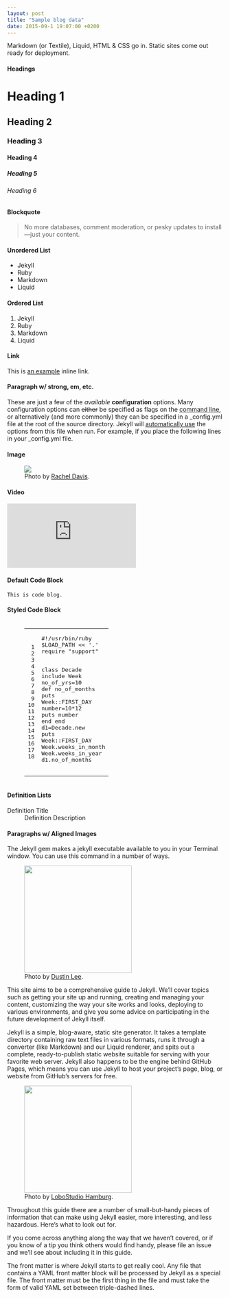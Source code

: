```yaml
---
layout: post
title: "Sample blog data"
date: 2015-09-1 19:07:00 +0200
---
```


<p>Markdown (or Textile), Liquid, HTML &amp; CSS go in. Static sites come out ready for deployment.</p>


<h4 id="headings">Headings</h4>

<h1 id="heading-1">Heading 1</h1>
<!--break-->

<h2 id="heading-2">Heading 2</h2>

<h3 id="heading-3">Heading 3</h3>

<h4 id="heading-4">Heading 4</h4>

<h5 id="heading-5">Heading 5</h5>

<h6 id="heading-6">Heading 6</h6>

<h4 id="blockquote">Blockquote</h4>


<blockquote>
  <p>No more databases, comment moderation, or pesky updates to install—just your content.</p>
</blockquote>

<h4 id="unordered-list">Unordered List</h4>

<ul>
  <li>Jekyll</li>
  <li>Ruby</li>
  <li>Markdown</li>
  <li>Liquid</li>
</ul>

<h4 id="ordered-list">Ordered List</h4>

<ol>
  <li>Jekyll</li>
  <li>Ruby</li>
  <li>Markdown</li>
  <li>Liquid</li>
</ol>

<h4 id="link">Link</h4>

<p>This is <a href="http://example.com/" title="Title">an example</a> inline link.</p>

<h4 id="paragraph-w-strong-em-etc">Paragraph w/ strong, em, etc.</h4>

<p>These are just a few of the <em>available</em> <strong>configuration</strong> options. Many configuration options can <strike>either</strike> be specified as flags on the <abbr title="Command Line Tool">command line</abbr>, or alternatively (and more commonly) they can be specified in a _config.yml file at the root of the source directory. Jekyll will <a href="http://joro.me/" target="_blank">automatically use</a> the options from this file when run. For example, if you place the following lines in your _config.yml file.</p>

<h4 id="image">Image</h4>
<figure class="aligncenter">
  <img src="https://images.unsplash.com/photo-1449452198679-05c7fd30f416?ixlib=rb-0.3.5&amp;q=80&amp;fm=jpg&amp;crop=entropy&amp;s=73181f1c6d56b933b30de2bfe21fdf3b">
  <figcaption>Photo by <a href="https://unsplash.com/rmaedavis" target="_blank">Rachel Davis</a>.</figcaption>
</figure>

<h4 id="video">Video</h4>

<div class="fluid-width-video-wrapper"><iframe name="fitvid0" src="https://www.youtube.com/embed/iWowJBRMtpc" allowfullscreen="" frameborder="0"></iframe></div>

<h4 id="default-code-block">Default Code Block</h4>

<div class="highlighter-rouge"><pre class="highlight"><code>This is code blog.
</code></pre>
</div>

<h4 id="styled-code-block">Styled Code Block</h4>

<figure class="highlight"><pre><code class="language-ruby" data-lang="ruby"><table style="border-spacing: 0"><tbody><tr><td class="gutter gl" style="text-align: right"><pre class="lineno">1
2
3
4
5
6
7
8
9
10
11
12
13
14
15
16
17
18</pre></td><td class="code"><pre><span class="c1">#!/usr/bin/ruby</span>
<span class="vg">$LOAD_PATH</span> <span class="o">&lt;&lt;</span> <span class="s1">'.'</span>
<span class="nb">require</span> <span class="s2">"support"</span>

<span class="k">class</span> <span class="nc">Decade</span>
<span class="kp">include</span> <span class="no">Week</span>
   <span class="n">no_of_yrs</span><span class="o">=</span><span class="mi">10</span>
   <span class="k">def</span> <span class="nf">no_of_months</span>
      <span class="nb">puts</span> <span class="no">Week</span><span class="o">::</span><span class="no">FIRST_DAY</span>
      <span class="n">number</span><span class="o">=</span><span class="mi">10</span><span class="o">*</span><span class="mi">12</span>
      <span class="nb">puts</span> <span class="n">number</span>
   <span class="k">end</span>
<span class="k">end</span>
<span class="n">d1</span><span class="o">=</span><span class="no">Decade</span><span class="p">.</span><span class="nf">new</span>
<span class="nb">puts</span> <span class="no">Week</span><span class="o">::</span><span class="no">FIRST_DAY</span>
<span class="no">Week</span><span class="p">.</span><span class="nf">weeks_in_month</span>
<span class="no">Week</span><span class="p">.</span><span class="nf">weeks_in_year</span>
<span class="n">d1</span><span class="p">.</span><span class="nf">no_of_months</span><span class="w">
</span></pre></td></tr></tbody></table></code></pre></figure>

<h4 id="definition-lists">Definition Lists</h4>

<dl>
    <dt>Definition Title</dt>
    <dd>Definition Description</dd>
</dl>

<h4 id="paragraphs-w-aligned-images">Paragraphs w/ Aligned Images</h4>

<p>The Jekyll gem makes a jekyll executable available to you in your Terminal window. You can use this command in a number of ways.</p>

<figure class="alignleft">
  <img src="https://images.unsplash.com/photo-1432821596592-e2c18b78144f?ixlib=rb-0.3.5&amp;q=80&amp;fm=jpg&amp;crop=entropy&amp;s=3f9c78df0edb464244bbabb04d1797d8" width="250">
  <figcaption>Photo by <a href="https://unsplash.com/dustinlee" target="_blank">Dustin Lee</a>.</figcaption>
</figure>

<p>This site aims to be a comprehensive guide to Jekyll. We’ll cover topics such as getting your site up and running, creating and managing your content, customizing the way your site works and looks, deploying to various environments, and give you some advice on participating in the future development of Jekyll itself.</p>

<p>Jekyll is a simple, blog-aware, static site generator. It takes a template directory containing raw text files in various formats, runs it through a converter (like Markdown) and our Liquid renderer, and spits out a complete, ready-to-publish static website suitable for serving with your favorite web server. Jekyll also happens to be the engine behind GitHub Pages, which means you can use Jekyll to host your project’s page, blog, or website from GitHub’s servers for free.</p>

<figure class="alignright">
  <img src="https://images.unsplash.com/photo-1442037025225-e1cffaa2dc23?ixlib=rb-0.3.5&amp;q=80&amp;fm=jpg&amp;crop=entropy&amp;s=7fe04b68b0cb123bf568c6951c14b177" width="250">
  <figcaption>Photo by <a href="https://unsplash.com/lobostudiohamburg" target="_blank">LoboStudio Hamburg</a>.</figcaption>
</figure>

<p>Throughout this guide there are a number of small-but-handy pieces of information that can make using Jekyll easier, more interesting, and less hazardous. Here’s what to look out for.</p>

<p>If you come across anything along the way that we haven’t covered, or if you know of a tip you think others would find handy, please file an issue and we’ll see about including it in this guide.</p>

<p>The front matter is where Jekyll starts to get really cool. Any file that contains a YAML front matter block will be processed by Jekyll as a special file. The front matter must be the first thing in the file and must take the form of valid YAML set between triple-dashed lines.</p>